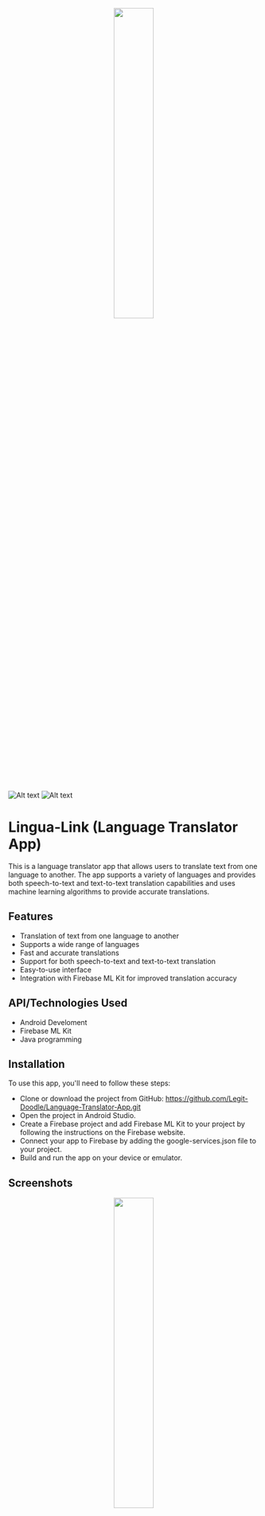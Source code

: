 
<p align="center">
  <img height="40%" width="40%" src="https://cdn-icons-png.flaticon.com/256/3898/3898082.png">  
</p>

![Alt text](https://img.shields.io/badge/Android%20Studio-Java-blue.svg)
![Alt text](https://img.shields.io/badge/Firebase%20ML%20kit-blue.svg)


# Lingua-Link (Language Translator App)

This is a language translator app that allows users to translate text from one language to another. The app supports a variety of languages and provides both speech-to-text and text-to-text translation capabilities and uses machine learning algorithms to provide accurate translations.


## Features

- Translation of text from one language to another
- Supports a wide range of languages
- Fast and accurate translations
- Support for both speech-to-text and text-to-text translation
- Easy-to-use interface
- Integration with Firebase ML Kit for improved translation accuracy



## API/Technologies Used

- Android Develoment
- Firebase ML Kit
- Java programming 
## Installation

To use this app, you'll need to follow these steps:
- Clone or download the project from GitHub: https://github.com/Legit-Doodle/Language-Translator-App.git
- Open the project in Android Studio.
- Create a Firebase project and add Firebase ML Kit to your project by following the instructions on the Firebase website.
- Connect your app to Firebase by adding the google-services.json file to your project.
- Build and run the app on your device or emulator.


    
## Screenshots

<p align="center">
  <img height="40%" width="40%" src="https://github.com/Legit-Doodle/Language-Translator-App/assets/77480195/19ea859d-cebf-437c-9bc1-17f800af7a00">
</p>

<p align="center">
  <img height="40%" width="40%" src="https://github.com/Legit-Doodle/Language-Translator-App/assets/77480195/66a6b823-418f-486e-b18b-22eca03423dd">
  <img height="40%" width="40%" src="https://github.com/Legit-Doodle/Language-Translator-App/assets/77480195/8a1fb526-8e99-475a-bff4-537e97213ad9">
</p>

<p align="center">
  <img height="40%" width="40%" src="https://github.com/Legit-Doodle/Language-Translator-App/assets/77480195/7b62981b-f0a7-4cdc-9884-9676ad50058a">
  <img height="40%" width="40%" src="https://github.com/Legit-Doodle/Language-Translator-App/assets/77480195/bf6497fd-d397-475a-b21e-1eb7247a512e">
</p>

<p align="center">
  <img height="40%" width="40%" src="https://github.com/Legit-Doodle/Language-Translator-App/assets/77480195/1b6b1f38-f7d7-4ea9-80ae-82db821998f8">
</p>


## Demo

## Usage/Examples

To use the app, simply open it on your device and select the languages you want to translate from and to. You can then either enter text to be translated manually, or use the app's speech-to-text feature to input text via voice recognition. The app will automatically detect the source language and translate the text into the target language.



## Contributing

If you would like to contribute to this project, please fork the repository and make your changes. Then, submit a pull request with your changes and they will be reviewed by the project maintainers.

## Credits
This app was developed by Nitin and Khushboo. It was built using Android Studio and Firebase ML Kit.
